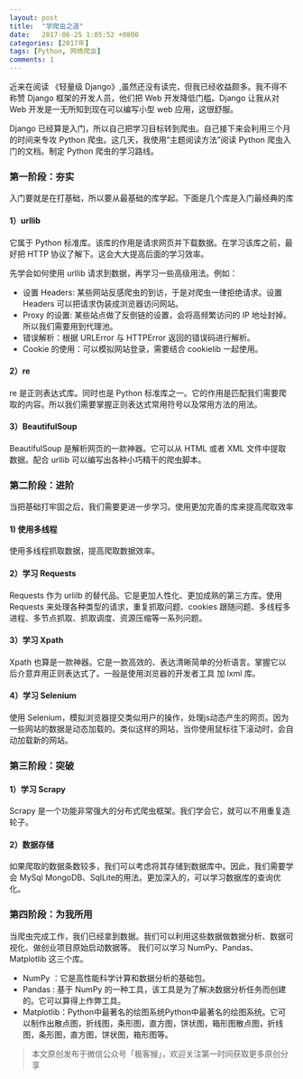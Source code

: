 ```yaml
---
layout: post
title:  "学爬虫之道"
date:   2017-06-25 1:05:52 +0800
categories: [2017年]
tags: [Python, 网络爬虫]
comments: 1
---
```

近来在阅读 《轻量级 Django》,虽然还没有读完，但我已经收益颇多。我不得不称赞 Django 框架的开发人员，他们把 Web 开发降低门槛。Django 让我从对 Web 开发是一无所知到现在可以编写小型 web 应用，这很舒服。

Django 已经算是入门，所以自己把学习目标转到爬虫。自己接下来会利用三个月的时间来专攻 Python 爬虫。这几天，我使用“主题阅读方法”阅读 Python 爬虫入门的文档。制定 Python 爬虫的学习路线。

### 第一阶段：夯实
入门要就是在打基础，所以要从最基础的库学起。下面是几个库是入门最经典的库
#### 1）urllib 
它属于 Python 标准库。该库的作用是请求网页并下载数据。在学习该库之前，最好把 HTTP 协议了解下。这会大大提高后面的学习效率。

先学会如何使用 urllib 请求到数据，再学习一些高级用法。例如：
- 设置 Headers: 某些网站反感爬虫的到访，于是对爬虫一律拒绝请求。设置 Headers 可以把请求伪装成浏览器访问网站。
- Proxy 的设置: 某些站点做了反倒链的设置，会将高频繁访问的 IP 地址封掉。所以我们需要用到代理池。
- 错误解析：根据 URLError 与 HTTPError 返回的错误码进行解析。
- Cookie 的使用：可以模拟网站登录，需要结合 cookielib 一起使用。

#### 2）re
re 是正则表达式库。同时也是 Python 标准库之一。它的作用是匹配我们需要爬取的内容。所以我们需要掌握正则表达式常用符号以及常用方法的用法。

#### 3）BeautifulSoup
BeautifulSoup 是解析网页的一款神器。它可以从 HTML 或者 XML 文件中提取数据。配合 urllib 可以编写出各种小巧精干的爬虫脚本。

### 第二阶段：进阶
当把基础打牢固之后，我们需要更进一步学习。使用更加完善的库来提高爬取效率
#### 1) 使用多线程
使用多线程抓取数据，提高爬取数据效率。
#### 2）学习 Requests
Requests 作为 urlilb 的替代品。它是更加人性化、更加成熟的第三方库。使用 Requests 来处理各种类型的请求，重复抓取问题、cookies 跟随问题、多线程多进程、多节点抓取、抓取调度、资源压缩等一系列问题。
#### 3）学习 Xpath
Xpath 也算是一款神器。它是一款高效的、表达清晰简单的分析语言。掌握它以后介意弃用正则表达式了。一般是使用浏览器的开发者工具 加 lxml 库。
#### 4）学习 Selenium
使用 Selenium，模拟浏览器提交类似用户的操作，处理js动态产生的网页。因为一些网站的数据是动态加载的。类似这样的网站，当你使用鼠标往下滚动时，会自动加载新的网站。

### 第三阶段：突破
#### 1）学习 Scrapy
Scrapy 是一个功能非常强大的分布式爬虫框架。我们学会它，就可以不用重复造轮子。

#### 2）数据存储
如果爬取的数据条数较多，我们可以考虑将其存储到数据库中。因此，我们需要学会 MySql
MongoDB、SqlLite的用法。更加深入的，可以学习数据库的查询优化。

### 第四阶段：为我所用
当爬虫完成工作，我们已经拿到数据。我们可以利用这些数据做数据分析、数据可视化、做创业项目原始启动数据等。
我们可以学习 NumPy、Pandas、 Matplotlib 这三个库。
- NumPy ：它是高性能科学计算和数据分析的基础包。
- Pandas : 基于 NumPy 的一种工具，该工具是为了解决数据分析任务而创建的。它可以算得上作弊工具。
- Matplotlib：Python中最著名的绘图系统Python中最著名的绘图系统。它可以制作出散点图，折线图，条形图，直方图，饼状图，箱形图散点图，折线图，条形图，直方图，饼状图，箱形图等。

> 本文原创发布于微信公众号「极客猴」，欢迎关注第一时间获取更多原创分享